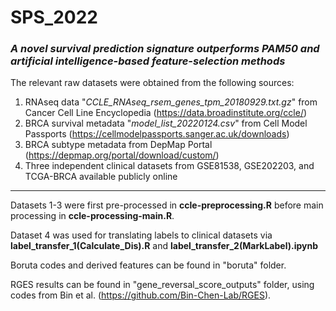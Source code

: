 # SPS_2022

### _A novel survival prediction signature outperforms PAM50 and artificial intelligence-based feature-selection methods_

The relevant raw datasets were obtained from the following sources:
1. RNAseq data "_CCLE_RNAseq_rsem_genes_tpm_20180929.txt.gz_" from Cancer Cell Line Encyclopedia (https://data.broadinstitute.org/ccle/)
2. BRCA survival metadata "_model_list_20220124.csv_" from Cell Model Passports (https://cellmodelpassports.sanger.ac.uk/downloads)
3. BRCA subtype metadata from DepMap Portal (https://depmap.org/portal/download/custom/)
4. Three independent clinical datasets from GSE81538, GSE202203, and TCGA-BRCA available publicly online
 
---
 
Datasets 1-3 were first pre-processed in **ccle-preprocessing.R** before main processing in **ccle-processing-main.R**.

Dataset 4 was used for translating labels to clinical datasets via **label_transfer_1(Calculate_Dis).R** and **label_transfer_2(MarkLabel).ipynb**

Boruta codes and derived features can be found in "boruta" folder.

RGES results can be found in "gene_reversal_score_outputs" folder, using codes from Bin et al. (https://github.com/Bin-Chen-Lab/RGES).
